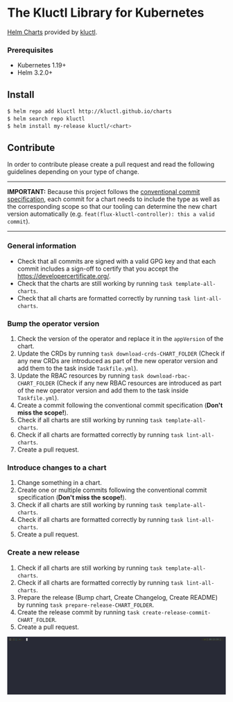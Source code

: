 # The Kluctl Library for Kubernetes

[Helm Charts](https://github.com/helm/helm) provided by [kluctl](https://kluctl.io).

### Prerequisites

- Kubernetes 1.19+
- Helm 3.2.0+


## Install

```bash
$ helm repo add kluctl http://kluctl.github.io/charts
$ helm search repo kluctl
$ helm install my-release kluctl/<chart>
```

## Contribute

In order to contribute please create a pull request and read the following guidelines depending on your type of change.

***
__IMPORTANT:__ Because this project follows the [conventional commit specification](https://www.conventionalcommits.org/en/v1.0.0/), each commit for a chart needs to include the type as well as the corresponding scope so that our tooling can determine the new chart version automatically (e.g. `feat(flux-kluctl-controller): this a valid commit`).
***

### General information

- Check that all commits are signed with a valid GPG key and that each commit includes a sign-off to certify that you accept the https://developercertificate.org/.
- Check that the charts are still working by running `task template-all-charts`.
- Check that all charts are formatted correctly by running `task lint-all-charts`.

### Bump the operator version

1. Check the version of the operator and replace it in the `appVersion` of the chart.
2. Update the CRDs by running `task download-crds-CHART_FOLDER` (Check if any new CRDs are introduced as part of the new operator version and add them to the task inside `Taskfile.yml`).
3. Update the RBAC resources by running `task download-rbac-CHART_FOLDER` (Check if any new RBAC resources are introduced as part of the new operator version and add them to the task inside `Taskfile.yml`).
4. Create a commit following the conventional commit specification (__Don't miss the scope!__).
5. Check if all charts are still working by running `task template-all-charts`.
6. Check if all charts are formatted correctly by running `task lint-all-charts`.
7. Create a pull request.

### Introduce changes to a chart
1. Change something in a chart.
2. Create one or multiple commits following the conventional commit specification (__Don't miss the scope!__).
3. Check if all charts are still working by running `task template-all-charts`.
4. Check if all charts are formatted correctly by running `task lint-all-charts`.
7. Create a pull request.

### Create a new release
1. Check if all charts are still working by running `task template-all-charts`.
2. Check if all charts are formatted correctly by running `task lint-all-charts`.
3. Prepare the release (Bump chart, Create Changelog, Create README) by running `task prepare-release-CHART_FOLDER`.
4. Create the release commit by running `task create-release-commit-CHART_FOLDER`.
5. Create a pull request.

![](install-charts.gif)

